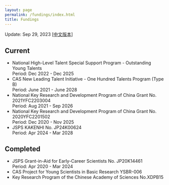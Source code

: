 ```yaml
---
layout: page
permalink: /fundings/index.html
title: Fundings
---
```


Update: Sep 29, 2023      [[中文版本](https://stonepi.github.io/file/fundings-zh/)]

## Current

- National High-Level Talent Special Support Program - Outstanding Young Talents<br>Period: Dec 2022 - Dec 2025
- CAS New Leading Talent Initiative - One Hundred Talents Program (Type B)<br>Period: June 2021 - June 2028
- National Key Research and Development Program of China Grant No. 2021YFC2203004<br>Period: Aug 2021 - Sep 2026
- National Key Research and Development Program of China Grant No. 2020YFC2201502<br>Period: Dec 2020 - Nov 2025
- JSPS KAKENHI No. JP24K00624 <br>Period: Apr 2024 - Mar 2028

## Completed

- JSPS Grant-in-Aid for Early-Career Scientists No. JP20K14461<br>Period: Apr 2020 - Mar 2024
- CAS Project for Young Scientists in Basic Research YSBR-006
- Key Research Program of the Chinese Academy of Sciences No.XDPB15
